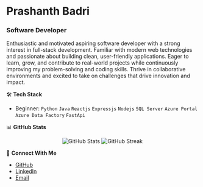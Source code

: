 # Prashanth Badri
### Software Developer

Enthusiastic and motivated aspiring software developer with a strong interest in full-stack development. Familiar with modern web technologies and passionate about building clean, user-friendly applications. Eager to learn, grow, and contribute to real-world projects while continuously improving my problem-solving and coding skills. Thrive in collaborative environments and excited to take on challenges that drive innovation and impact.

🛠️ **Tech Stack**
- Beginner: `Python` `Java` `Reactjs` `Expressjs` `Nodejs` `SQL Server` `Azure Portal` `Azure Data Factory` `FastApi` 

📊 **GitHub Stats**
<p align="center">
  <img src="https://github-readme-stats.vercel.app/api?username=Prashanthbadri112&show_icons=true&theme=dark" alt="GitHub Stats" />
  <img src="https://github-readme-streak-stats.herokuapp.com/?user=Prashanthbadri112&theme=dark" alt="GitHub Streak" />
</p>

🤝 **Connect With Me**
- [GitHub](https://github.com/Prashanthbadri112)
- [LinkedIn](https://www.linkedin.com/in/prashanthbadri/)
- [Email](mailto:prashanthbadri385@gmail.com)
